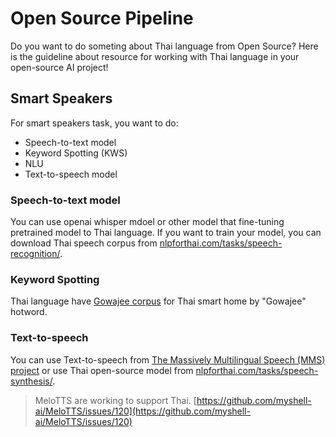 # Open Source Pipeline

Do you want to do someting about Thai language from Open Source? Here is the guideline about resource for working with Thai language in your open-source AI project!


## Smart Speakers

For smart speakers task, you want to do:

- Speech-to-text model
- Keyword Spotting (KWS)
- NLU
- Text-to-speech model

### Speech-to-text model

You can use openai whisper mdoel or other model that fine-tuning pretrained model to Thai language. If you want to train your model, you can download Thai speech corpus from [nlpforthai.com/tasks/speech-recognition/](https://nlpforthai.com/tasks/speech-recognition/).

### Keyword Spotting

Thai language have [Gowajee corpus](https://github.com/ekapolc/gowajee_corpus) for Thai smart home by "Gowajee" hotword.

### Text-to-speech

You can use Text-to-speech from [The Massively Multilingual Speech (MMS) project](https://github.com/facebookresearch/fairseq/tree/main/examples/mms) or use Thai open-source model from [nlpforthai.com/tasks/speech-synthesis/](https://nlpforthai.com/tasks/speech-synthesis/).

> MeloTTS are working to support Thai. [https://github.com/myshell-ai/MeloTTS/issues/120](https://github.com/myshell-ai/MeloTTS/issues/120)
